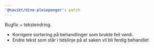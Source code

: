 ```yaml
---
'@navikt/dine-pleiepenger': patch
---
```


Bugfix + tekstendring.

-   Korrigere sortering på behandlinger som brukte feil verdi.
-   Endre tekst som står i tidslinje på at saken vil bli ferdig behandlet
